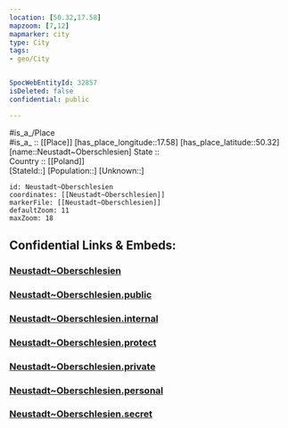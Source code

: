 ```yaml
---
location: [50.32,17.58] 
mapzoom: [7,12] 
mapmarker: city 
type: City
tags:
- geo/City


SpocWebEntityId: 32857
isDeleted: false
confidential: public

---
```

#is_a_/Place  
#is_a_ :: [[Place]] 
[has_place_longitude::17.58] 
[has_place_latitude::50.32] 
[name::Neustadt~Oberschlesien] 
State ::  
Country :: [[Poland]]  
[StateId::] 
[Population::] 
[Unknown::] 


```leaflet
id: Neustadt~Oberschlesien
coordinates: [[Neustadt~Oberschlesien]] 
markerFile: [[Neustadt~Oberschlesien]] 
defaultZoom: 11 
maxZoom: 18
```


## Confidential Links & Embeds: 

### [Neustadt~Oberschlesien](/_Standards/Earth/Continent/Europe/Europe~East/Poland/Provinces~Poland/Opole/City/Neustadt~Oberschlesien.md) 

### [Neustadt~Oberschlesien.public](/_public/Earth/Continent/Europe/Europe~East/Poland/Provinces~Poland/Opole/City/Neustadt~Oberschlesien.public.md) 

### [Neustadt~Oberschlesien.internal](/_internal/Earth/Continent/Europe/Europe~East/Poland/Provinces~Poland/Opole/City/Neustadt~Oberschlesien.internal.md) 

### [Neustadt~Oberschlesien.protect](/_protect/Earth/Continent/Europe/Europe~East/Poland/Provinces~Poland/Opole/City/Neustadt~Oberschlesien.protect.md) 

### [Neustadt~Oberschlesien.private](/_private/Earth/Continent/Europe/Europe~East/Poland/Provinces~Poland/Opole/City/Neustadt~Oberschlesien.private.md) 

### [Neustadt~Oberschlesien.personal](/_personal/Earth/Continent/Europe/Europe~East/Poland/Provinces~Poland/Opole/City/Neustadt~Oberschlesien.personal.md) 

### [Neustadt~Oberschlesien.secret](/_secret/Earth/Continent/Europe/Europe~East/Poland/Provinces~Poland/Opole/City/Neustadt~Oberschlesien.secret.md)

